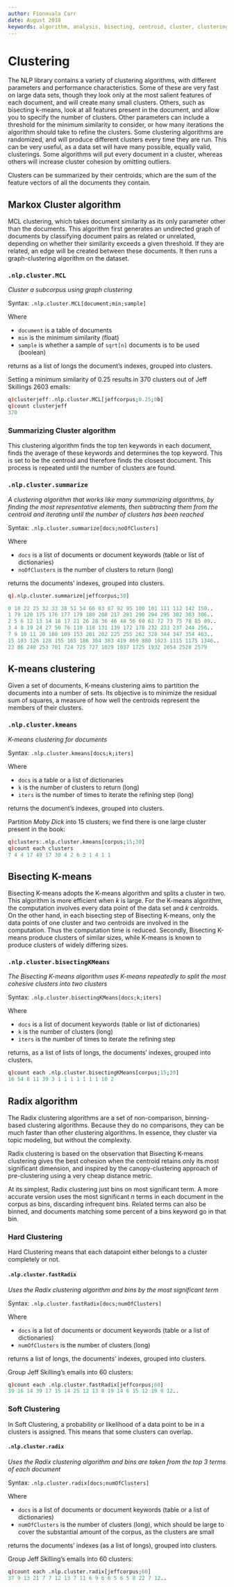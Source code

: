 ```yaml
---
author: Fionnuala Carr
date: August 2018
keywords: algorithm, analysis, bisecting, centroid, cluster, clustering, comparison, corpora, corpus, document, email, feature, file, k-mean, kdbplus, learning, machine, machine learning, mbox, message, ml, nlp, parse, parsing, q, sentiment, similarity, string function, vector
---
```


# <i class="fas fa-share-alt"></i> Clustering 

The NLP library contains a variety of clustering algorithms, with different parameters and performance characteristics. Some of these are very fast on large data sets, though they look only at the most salient features of each document, and will create many small clusters. Others, such as bisecting k-means, look at all features present in the document, and allow you to specify the number of clusters. Other parameters can include a threshold for the minimum similarity to consider, or how many iterations the algorithm should take to refine the clusters. Some clustering algorithms are randomized, and will produce different clusters every time they are run. This can be very useful, as a data set will have many possible, equally valid, clusterings. Some algorithms will put every document in a cluster, whereas others will increase cluster cohesion by omitting outliers.

Clusters can be summarized by their centroids, which are the sum of the feature vectors of all the documents they contain.


## Markox Cluster algorithm

MCL clustering, which takes document similarity as its only parameter other than the documents. This algorithm first generates an undirected graph of documents by classifying document pairs as related or unrelated, depending on whether their similarity exceeds a given threshold. If they are related, an edge will be created between these documents. It then runs a graph-clustering algorithm on the dataset.


### `.nlp.cluster.MCL`

_Cluster a subcorpus using graph clustering_

Syntax: `.nlp.cluster.MCL[document;min;sample]`

Where

-   `document` is a table of documents
-   `min` is the minimum similarity (float)
-   `sample` is whether a sample of `sqrt[n]` documents is to be used (boolean)

returns as a list of longs the document’s indexes, grouped into clusters.

Setting a minimum similarity of 0.25 results in 370 clusters out of Jeff Skillings 2603 emails:

``` q
q)clusterjeff:.nlp.cluster.MCL[jeffcorpus;0.25;0b]
q)count clusterjeff
370
```


### Summarizing Cluster algorithm 

This clustering algorithm finds the top ten keywords in each document, finds the average of these keywords and determines the top keyword. This is set to be the centroid and therefore finds the closest document. This process is repeated until the number of clusters are found.


### `.nlp.cluster.summarize`

_A clustering algorithm that works like many summarizing algorithms, by finding the most representative elements, then subtracting them from the centroid and iterating until the number of clusters has been reached_

Syntax: `.nlp.cluster.summarize[docs;noOfClusters]`

Where

-   `docs` is a list of documents or document keywords (table or list of dictionaries)
-   `noOfClusters` is the number of clusters to return (long)

returns the documents’ indexes, grouped into clusters.

```q
q).nlp.cluster.summarize[jeffcorpus;30]

0 18 22 25 32 33 38 51 54 66 83 87 92 95 100 101 111 112 142 150..
1 79 120 175 176 177 179 180 208 217 281 290 294 295 302 303 306..
2 5 6 12 13 14 16 17 21 26 28 36 46 48 56 60 62 72 73 75 78 85 89..
3 4 8 19 24 27 50 76 110 118 131 139 172 178 232 233 237 244 256..
7 9 10 11 20 108 109 153 201 202 225 255 262 328 344 347 354 463..
15 103 126 128 155 165 186 304 383 419 869 880 1023 1115 1175 1346..
23 86 240 253 701 724 725 727 1029 1037 1725 1932 2054 2528 2579
```

## K-means clustering

Given a set of documents, K-means clustering aims to partition the documents into a number of sets. Its objective is to minimize the residual sum of squares, a measure of how well the centroids represent the members of their clusters.


### `.nlp.cluster.kmeans`

_K-means clustering for documents_

Syntax: `.nlp.cluster.kmeans[docs;k;iters]`

Where

-   `docs` is a table or a list of dictionaries
-   `k` is the number of clusters to return (long)
-   `iters` is the number of times to iterate the refining step (long)

returns the document’s indexes, grouped into clusters.

Partition _Moby Dick_ into 15 clusters; we find there is one large cluster present in the book:

``` q
q)clusters:.nlp.cluster.kmeans[corpus;15;30]
q)count each clusters
7 4 4 17 49 17 30 4 2 6 3 1 4 1 1
```


## Bisecting K-means

Bisecting K-means adopts the K-means algorithm and splits a cluster in two. This algorithm is more efficient when _k_ is large. For the K-means algorithm, the computation involves every data point of the data set and _k_ centroids. On the other hand, in each bisecting step of Bisecting K-means, only the data points of one cluster and two centroids are involved in the computation. Thus the computation time is reduced. Secondly, Bisecting K-means produce clusters of similar sizes, while K-means is known to produce clusters of widely differing sizes.


### `.nlp.cluster.bisectingKMeans` 

_The Bisecting K-means algorithm uses K-means repeatedly to split the most cohesive clusters into two clusters_

Syntax: `.nlp.cluster.bisectingKMeans[docs;k;iters]`

Where

-    `docs` is a list of document keywords (table or list of dictionaries)
-    `k` is the number of clusters (long)
-    `iters` is the number of times to iterate the refining step

returns, as a list of lists of longs, the documents’ indexes, grouped into clusters.

```q
q)count each .nlp.cluster.bisectingKMeans[corpus;15;30]
16 54 8 11 39 3 1 1 1 1 1 1 1 10 2
```

## Radix algorithm 

The Radix clustering algorithms are a set of non-comparison, binning-based clustering algorithms. Because they do no comparisons, they can be much faster than other clustering algorithms. In essence, they cluster via topic modeling, but without the complexity.

Radix clustering is based on the observation that Bisecting K-means clustering gives the best cohesion when the centroid retains only its most significant dimension, and inspired by the canopy-clustering approach of pre-clustering using a very cheap distance metric.

At its simplest, Radix clustering just bins on most significant term. A more accurate version uses the most significant _n_ terms in each document in the corpus as bins, discarding infrequent bins. Related terms can also be binned, and documents matching some percent of a bins keyword go in that bin.



### Hard Clustering

Hard Clustering means that each datapoint either belongs to a cluster completely or not.


#### `.nlp.cluster.fastRadix`

_Uses the Radix clustering algorithm and bins by the most significant term_

Syntax: `.nlp.cluster.fastRadix[docs;numOfClusters]`

Where

-   `docs` is a list of documents or document keywords (table or a list of dictionaries)
-   `numOfClusters` is the number of clusters (long)

returns a list of longs, the documents’ indexes, grouped into clusters.

Group Jeff Skilling’s emails into 60 clusters:

```q
q)count each .nlp.cluster.fastRadix[jeffcorpus;60]
39 16 14 39 17 15 14 25 12 13 8 19 14 6 15 12 19 9 12.. 
```


### Soft Clustering

In Soft Clustering, a probability or likelihood of a data point to be in a clusters is assigned. This means that some clusters can overlap.


#### `.nlp.cluster.radix`

_Uses the Radix clustering algorithm and bins are taken from the top 3 terms of each document_

Syntax: `.nlp.cluster.radix[docs;numOfClusters]`

Where

-   `docs` is a list of documents or document keywords (table or a list of dictionaries)
-   `numOfClusters` is the number of clusters (long), which should be large to cover the substantial amount of the corpus, as the clusters are small

returns the documents’ indexes (as a list of longs), grouped into clusters.

Group Jeff Skilling’s emails into 60 clusters:

```q
q)count each .nlp.cluster.radix[jeffcorpus;60]
37 9 13 21 7 7 12 13 7 11 6 9 6 6 5 6 5 8 22 7 12..
```
